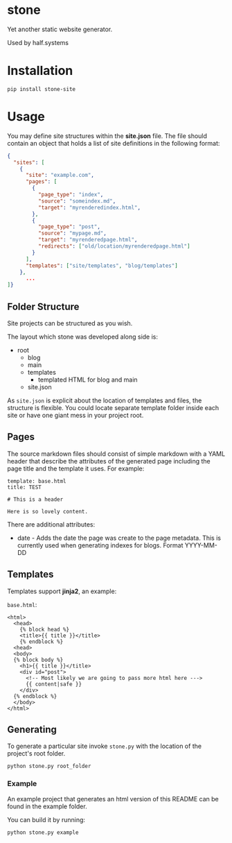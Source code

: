 # stone
Yet another static website generator.

Used by half.systems

# Installation

```
pip install stone-site
```

# Usage
You may define site structures within the **site.json** file. The file should
contain an object that holds a list
of site definitions in the following format:

```json
{
  "sites": [
    {
      "site": "example.com",
      "pages": [
        {
          "page_type": "index",
          "source": "someindex.md",
          "target": "myrenderedindex.html",
        },
        {
          "page_type": "post",
          "source": "mypage.md",
          "target": "myrenderedpage.html",
          "redirects": ["old/location/myrenderedpage.html"]
        }
      ],
      "templates": ["site/templates", "blog/templates"]
    },
      ...
]}
```

## Folder Structure

Site projects can be structured as you wish.

The layout which stone was developed along side is:

* root
  * blog
  * main
  * templates
    * templated HTML for blog and main
  * site.json

As `site.json` is explicit about the location of templates and files, the
structure is flexible. You could locate separate template folder inside each
site or have one giant mess in your project root.

## Pages

The source markdown files should consist of simple markdown with a YAML header
that describe the attributes of the generated page including the page title and
the template it uses. For example:


```
template: base.html
title: TEST

# This is a header

Here is so lovely content.
```

There are additional attributes:

* date - Adds the date the page was create to the page metadata. This is
  currently used when generating indexes for blogs. Format YYYY-MM-DD

## Templates

Templates support **jinja2**, an example:

`base.html`:

```
<html>
  <head>
    {% block head %}
    <title>{{ title }}</title>
    {% endblock %}
  <head>
  <body>
  {% block body %}
    <h1>{{ title }}</title>
    <div id="post">
      <!-- Most likely we are going to pass more html here --->
      {{ content|safe }}
    </div>
  {% endblock %}
  </body>
</html>
```

## Generating

To generate a particular site invoke `stone.py` with the location of the
project's root folder.

```
python stone.py root_folder
```

### Example

An example project that generates an html version of this README can be found in
the example folder.

You can build it by running:

```
python stone.py example
```
